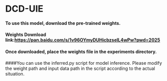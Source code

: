 # DCD-UIE
#### To use this model, download the pre-trained weights.
#### Weights Download link:https://pan.baidu.com/s/1v96OYmyDUHicbzselL4wPw?pwd=2025

#### Once downloaded, place the weights file in the experiments directory.

####You can use the inferred.py script for model inference. Please modify the weight path and input data path in the script according to the actual situation.
